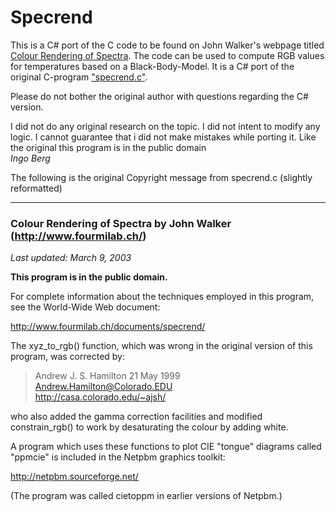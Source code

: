 # Specrend

This is a C# port of the C code to be found on John Walker's webpage titled [Colour Rendering of Spectra](https://www.fourmilab.ch/documents/specrend/). The code can be used to compute RGB values for temperatures based on a Black-Body-Model. It is a C# port of the original C-program ["specrend.c"](https://www.fourmilab.com/documents/specrend/specrend.c).
 
Please do not bother the original author with questions regarding the C# version. 

I did not do any original research on the topic. I did not intent to modify any logic. I cannot guarantee that i did not make mistakes while porting it. Like the original this program is in the public domain  
*Ingo Berg*

The following is the original Copyright message from specrend.c (slightly reformatted)

---
### Colour Rendering of Spectra by John Walker (http://www.fourmilab.ch/)
*Last updated: March 9, 2003*

**This program is in the public domain.**

For complete information about the techniques employed in this program, see the World-Wide Web document:

 http://www.fourmilab.ch/documents/specrend/

The xyz_to_rgb() function, which was wrong in the original version of this program, was corrected by:

> Andrew J. S. Hamilton 21 May 1999  
> Andrew.Hamilton@Colorado.EDU  
> http://casa.colorado.edu/~ajsh/  

who also added the gamma correction facilities and modified constrain_rgb() to work by desaturating the colour by adding white.

A program which uses these functions to plot CIE "tongue" diagrams called "ppmcie" is included in the Netpbm graphics toolkit:

  http://netpbm.sourceforge.net/

(The program was called cietoppm in earlier versions of Netpbm.)
